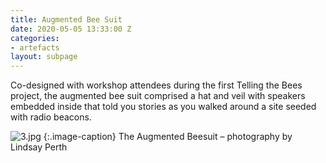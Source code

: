 ```yaml
---
title: Augmented Bee Suit
date: 2020-05-05 13:33:00 Z
categories:
- artefacts
layout: subpage
---
```


Co-designed with workshop attendees during the first Telling the Bees project, the augmented bee suit comprised a hat and veil with speakers embedded inside that told you stories as you walked around a site seeded with radio beacons.

![3.jpg](/uploads/3.jpg)
{:.image-caption}
The Augmented Beesuit – photography by Lindsay Perth